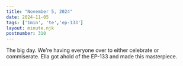 ```yaml
---
title: "November 5, 2024"
date: 2024-11-05
tags: ['1min', 'te','ep-133']
layout: minute.njk
postnumber: 310
---
```

The big day. We're having everyone over to either celebrate or commiserate.  Ella got ahold of the EP-133 and made this masterpiece. 